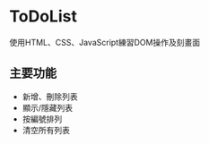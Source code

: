 <h1>ToDoList</h1>
<p>使用HTML、CSS、JavaScript練習DOM操作及刻畫面</p>

<h2>主要功能</h2>
<ul>
  <li>新增、刪除列表</li>
  <li>顯示/隱藏列表</li>
  <li>按編號排列</li>
  <li>清空所有列表</li>
</ul>
